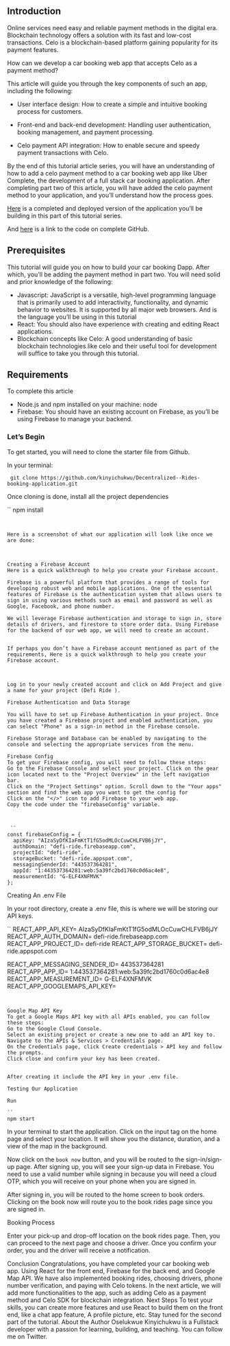 
## Introduction​

Online services need easy and reliable payment methods in the digital era. Blockchain technology offers a solution with its fast and low-cost transactions. Celo is a blockchain-based platform gaining popularity for its payment features. 

How can we develop a car booking web app that accepts Celo as a payment method? 

This article will guide you through the key components of such an app, including the following:
- User interface design: How to create a simple and intuitive booking process for customers.

- Front-end and back-end development: Handling user authentication, booking management, and payment processing.

- Celo payment API integration: How to enable secure and speedy payment transactions with Celo.

By the end of this tutorial article series, you will have an understanding of how to add a celo payment method to a car booking web app like Uber Complete, the development of a full stack car booking application. After completing part two of this article, you will have added the celo payment method to your application, and you’ll understand how the process goes.

[Here](https://decentralized-rides-booking-application.vercel.app/) is a completed and deployed version of the application you’ll be building in this part of this tutorial series.

And [here](https://github.com/kinyichukwu/Decentralized--Rides-booking-application) is a link to the code on complete GitHub.

## Prerequisites​
This tutorial will guide you on how to build your car booking Dapp. After which, you’ll be adding the payment method in part two. You will need solid and prior knowledge of the following:

- Javascript: JavaScript is a versatile, high-level programming language that is primarily used to add interactivity, functionality, and dynamic behavior to websites. It is supported by all major web browsers. And is the language you’ll be using in this tutorial
- React: You should also have experience with creating and editing React applications.
- Blockchain concepts like Celo: A good understanding of basic blockchain technologies like celo and their useful tool for development will suffice to take you through this tutorial.

## Requirements​

To complete this article
- Node.js and npm installed on your machine: node
- Firebase: You should have an existing account on Firebase, as you’ll be using Firebase to manage your backend.

### Let’s Begin
To get started, you will need to clone the starter file from Github. 

In your terminal:

```
 git clone https://github.com/kinyichukwu/Decentralized--Rides-booking-application.git
```


Once cloning is done, install all the project dependencies

 ``
npm install
```


Here is a screenshot of what our application will look like once we are done:



Creating a Firebase Account
Here is a quick walkthrough to help you create your Firebase account.

Firebase is a powerful platform that provides a range of tools for developing robust web and mobile applications. One of the essential features of Firebase is the authentication system that allows users to sign in using various methods such as email and password as well as Google, Facebook, and phone number. 

We will leverage Firebase authentication and storage to sign in, store details of drivers, and firestore to store order data. Using Firebase for the backend of our web app, we will need to create an account. 


If perhaps you don’t have a Firebase account mentioned as part of the requirements, Here is a quick walkthrough to help you create your Firebase account.



Log in to your newly created account and click on Add Project and give a name for your project (Defi Ride ). 

Firebase Authentication and Data Storage

You will have to set up Firebase Authentication in your project. Once you have created a Firebase project and enabled authentication, you can select "Phone" as a sign-in method in the Firebase console. 

Firebase Storage and Database can be enabled by navigating to the console and selecting the appropriate services from the menu. 

Firebase Config
To get your Firebase config, you will need to follow these steps: 
Go to the Firebase Console and select your project. Click on the gear icon located next to the "Project Overview" in the left navigation bar.
Click on the "Project Settings" option. Scroll down to the "Your apps" section and find the web app you want to get the config for
Click on the "</>" icon to add Firebase to your web app. 
Copy the code under the "firebaseConfig" variable.



 ``
const firebaseConfig = {
  apiKey: "AIzaSyDfKIaFmKtT1fG5odMLOcCuwCHLFVB6jJY",
  authDomain: "defi-ride.firebaseapp.com",
  projectId: "defi-ride",
  storageBucket: "defi-ride.appspot.com",
  messagingSenderId: "443537364281",
  appId: "1:443537364281:web:5a39fc2bd1760c0d6ac4e8",
  measurementId: "G-ELF4XNFMVK"
};

 ```


Creating An .env File

In your root directory, create a .env file, this is where we will be storing our API keys.

 ``
REACT_APP_API_KEY= AIzaSyDfKIaFmKtT1fG5odMLOcCuwCHLFVB6jJY 
REACT_APP_AUTH_DOMAIN= defi-ride.firebaseapp.com 
REACT_APP_PROJECT_ID= defi-ride 
REACT_APP_STORAGE_BUCKET= defi-ride.appspot.com 

REACT_APP_MESSAGING_SENDER_ID= 443537364281 
REACT_APP_APP_ID= 1:443537364281:web:5a39fc2bd1760c0d6ac4e8 REACT_APP_MEASUREMENT_ID= G-ELF4XNFMVK 
REACT_APP_GOOGLEMAPS_API_KEY= 

 ```


Google Map API Key
To get a Google Maps API key with all APIs enabled, you can follow these steps:
Go to the Google Cloud Console.
Select an existing project or create a new one to add an API key to.
Navigate to the APIs & Services > Credentials page.
On the Credentials page, click Create credentials > API key and follow the prompts.
Click close and confirm your key has been created.


After creating it include the API key in your .env file.

Testing Our Application 

Run 

 ``
npm start
 ```


In your terminal to start the application. Click on the input tag on the home page and select your location. It will show you the distance, duration, and a view of the map in the background.

Now click on the `book now` button, and you will be routed to the sign-in/sign-up page. After signing up, you will see your sign-up data in Firebase. You need to use a valid number while signing in because you will need a cloud OTP, which you will receive on your phone when you are signed in.

After signing in, you will be routed to the home screen to book orders. Clicking on the book now will route you to the book rides page since you are signed in.



Booking Process

Enter your pick-up and drop-off location on the book rides page. Then, you can proceed to the next page and choose a driver. Once you confirm your order, you and the driver will receive a notification.


Conclusion​
Congratulations, you have completed your car booking web app. Using React for the front end, Firebase for the back end, and Google Map API. We have also implemented booking rides, choosing drivers, phone number verification, and paying with Celo tokens. In the next article, we will add more functionalities to the app, such as adding Celo as a payment method and Celo SDK for blockchain integration.
Next Steps​
To test your skills, you can create more features and use React to build them on the front end, like a chat app feature, A profile picture, etc. Stay tuned for the second part of the tutorial.
About the Author​
Oselukwue Kinyichukwu is a Fullstack developer with a passion for learning, building, and teaching. You can follow me on  Twitter.

